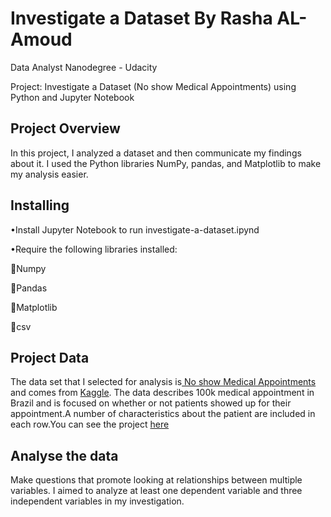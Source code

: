 
# Investigate a Dataset  By Rasha AL-Amoud

Data Analyst Nanodegree - Udacity

Project: Investigate a Dataset (No show Medical Appointments) using Python and Jupyter Notebook 

## Project Overview

In this project, I analyzed a dataset and then communicate my findings about it. I used the Python libraries NumPy, pandas, and Matplotlib to make my analysis easier.

## Installing

•Install Jupyter Notebook to run investigate-a-dataset.ipynd

•Require the following libraries installed:

Numpy

Pandas

Matplotlib

csv



##  Project Data

The data set that I selected for analysis is<a href="https://raw.githubusercontent.com/RashaAlamoud/Investigate-a-dataset-DAND/master/noshowappointments-kagglev2-may-2016.csv"> No show Medical Appointments</a> and comes from <a href="https://www.kaggle.com/joniarroba/noshowappointments">Kaggle</a>.
 The data describes 100k medical appointment in Brazil and is focused on whether or not patients showed up for their appointment.A number of characteristics about the patient are included in each row.You can see the project <a href =https://github.com/RashaAlamoud/Investigate-a-dataset-DAND/blob/master/investigate-a-dataset.ipynb> here</a>

## Analyse the data

Make questions that promote looking at relationships between multiple variables. I aimed to analyze at least one dependent variable and three independent variables in my investigation.
